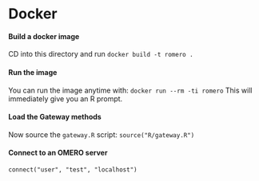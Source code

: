 # Docker

#### Build a docker image
CD into this directory and run ```docker build -t romero .```

#### Run the image
You can run the image anytime with:
```docker run --rm -ti romero```
This will immediately give you an R prompt.

#### Load the Gateway methods
Now source the ```gateway.R``` script:
``` source("R/gateway.R") ```

#### Connect to an OMERO server
```connect("user", "test", "localhost")```


